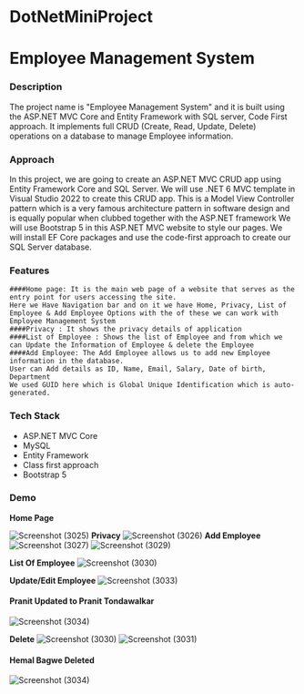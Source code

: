 # DotNetMiniProject

# Employee Management System

### Description
The project name is "Employee Management System" and it is built using the ASP.NET MVC Core and Entity Framework with SQL server, Code First approach. It implements full CRUD (Create, Read, Update, Delete) operations on a database to manage Employee information.
### Approach
In this project, we are going to create an ASP.NET MVC CRUD app using Entity Framework Core and SQL Server. We will use .NET 6 MVC template in Visual Studio 2022 to create this CRUD app. This is a Model View Controller pattern which is a very famous architecture pattern in software design and is equally popular when clubbed together with the ASP.NET framework We will use Bootstrap 5 in this ASP.NET MVC website to style our pages. We will install EF Core packages and use the code-first approach to create our SQL Server database.

### Features
```
####Home page: It is the main web page of a website that serves as the entry point for users accessing the site.
Here we Have Navigation bar and on it we have Home, Privacy, List of Employee & Add Employee Options with the of these we can work with Employee Management System
####Privacy : It shows the privacy details of application
####List of Employee : Shows the list of Employee and from which we can Update the Information of Employee & delete the Employee
####Add Employee: The Add Employee allows us to add new Employee information in the database. 
User can Add details as ID, Name, Email, Salary, Date of birth, Department 
We used GUID here which is Global Unique Identification which is auto-generated.
```
### Tech Stack
- ASP.NET MVC Core
- MySQL
- Entity Framework
- Class first approach
- Bootstrap 5

### Demo
**Home Page**

![Screenshot (3025)](https://user-images.githubusercontent.com/122012791/220886908-95146264-e8f1-4ed6-9542-bc480e509d3e.png)
**Privacy**
![Screenshot (3026)](https://user-images.githubusercontent.com/122012791/220887137-eff53f2e-4534-4bbc-bb0d-ba61d6f39683.png)
**Add Employee**
![Screenshot (3027)](https://user-images.githubusercontent.com/122012791/220888777-09524abd-b551-4e29-bb30-19272c27dcd0.png)
![Screenshot (3029)](https://user-images.githubusercontent.com/122012791/220888833-1b4777de-c36f-4005-9068-ada495acc76d.png)

**List Of Employee**
![Screenshot (3030)](https://user-images.githubusercontent.com/122012791/220888979-9c4530b3-6747-4417-8bce-5dd92fda417c.png)

**Update/Edit Employee**
![Screenshot (3033)](https://user-images.githubusercontent.com/122012791/220889357-41504c24-1216-49b2-9c13-81804e4bcedc.png)
#### Pranit Updated to Pranit Tondawalkar
![Screenshot (3034)](https://user-images.githubusercontent.com/122012791/220889369-2ed2480d-405c-4f46-ab1d-590c68378b6f.png)

**Delete**
![Screenshot (3030)](https://user-images.githubusercontent.com/122012791/220889562-7d456dac-f97a-4841-918f-590b72dd7c5a.png)
![Screenshot (3031)](https://user-images.githubusercontent.com/122012791/220889584-f41b4517-c8d5-4d2a-9a1f-8c472aff8cd7.png)
#### Hemal Bagwe Deleted
![Screenshot (3034)](https://user-images.githubusercontent.com/122012791/220889613-64c9d0eb-7a7d-43ef-9500-1688a457b6d0.png)




